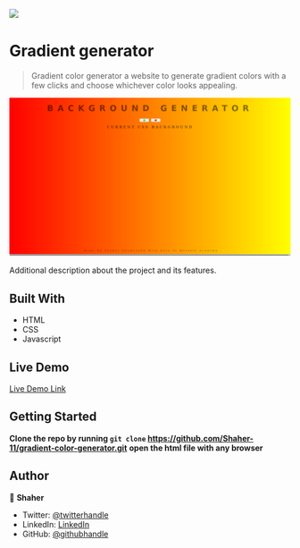 
![](https://img.shields.io/badge/gradient-generator-blueviolet)

# Gradient generator
> Gradient color generator a website to generate gradient colors with a few clicks and choose whichever color looks appealing.

![screenshot](./gradient.png)

Additional description about the project and its features.

## Built With

- HTML
- CSS
- Javascript

## Live Demo

[Live Demo Link](https://gradientbackgrnd.netlify.app/)


## Getting Started

**Clone the repo by running ```git clone``` https://github.com/Shaher-11/gradient-color-generator.git**
**open the html file with any browser**


## Author

👤 **Shaher**

- Twitter: [@twitterhandle](https://twitter.com/ShaherShamroukh/)
- LinkedIn: [LinkedIn](https://www.linkedin.com/in/shaher-shamroukh/)
- GitHub: [@githubhandle](https://github.com/Shaher-11/)


